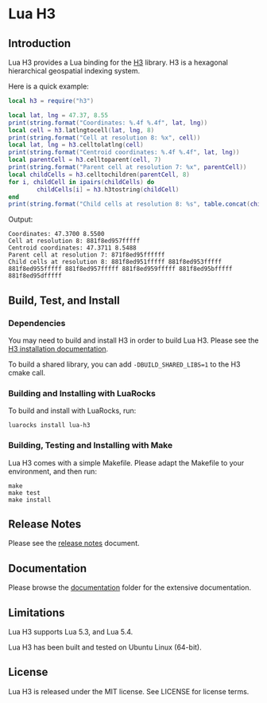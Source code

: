 # Lua H3

## Introduction

Lua H3 provides a Lua binding for the [H3](https://h3geo.org/) library. H3 is a hexagonal
hierarchical geospatial indexing system.

Here is a quick example:

```lua
local h3 = require("h3")

local lat, lng = 47.37, 8.55
print(string.format("Coordinates: %.4f %.4f", lat, lng))
local cell = h3.latlngtocell(lat, lng, 8)
print(string.format("Cell at resolution 8: %x", cell))
local lat, lng = h3.celltolatlng(cell)
print(string.format("Centroid coordinates: %.4f %.4f", lat, lng))
local parentCell = h3.celltoparent(cell, 7)
print(string.format("Parent cell at resolution 7: %x", parentCell))
local childCells = h3.celltochildren(parentCell, 8)
for i, childCell in ipairs(childCells) do
        childCells[i] = h3.h3tostring(childCell)
end
print(string.format("Child cells at resolution 8: %s", table.concat(childCells, " ")))
```

Output:

```
Coordinates: 47.3700 8.5500
Cell at resolution 8: 881f8ed957fffff
Centroid coordinates: 47.3711 8.5488
Parent cell at resolution 7: 871f8ed95ffffff
Child cells at resolution 8: 881f8ed951fffff 881f8ed953fffff 881f8ed955fffff 881f8ed957fffff 881f8ed959fffff 881f8ed95bfffff 881f8ed95dfffff
```


## Build, Test, and Install

### Dependencies

You may need to build and install H3 in order to build Lua H3. Please see the
[H3 installation documentation](https://h3geo.org/docs/installation).

To build a shared library, you can add `-DBUILD_SHARED_LIBS=1` to the H3 cmake call.


### Building and Installing with LuaRocks

To build and install with LuaRocks, run:

```
luarocks install lua-h3
```


### Building, Testing and Installing with Make

Lua H3 comes with a simple Makefile. Please adapt the Makefile to your environment, and then
run:

```
make
make test
make install
```

## Release Notes

Please see the [release notes](NEWS.md) document.


## Documentation

Please browse the [documentation](doc/) folder for the extensive documentation.


## Limitations

Lua H3 supports Lua 5.3, and Lua 5.4.

Lua H3 has been built and tested on Ubuntu Linux (64-bit).


## License

Lua H3 is released under the MIT license. See LICENSE for license terms.
